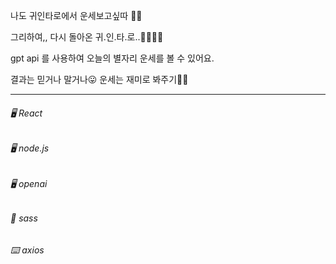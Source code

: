 나도 귀인타로에서 운세보고싶따 🫠✨

그리하여,, 다시 돌아온 귀.인.타.로..🐻👂🏻🔮

gpt api 를 사용하여 오늘의 별자리 운세를 볼 수 있어요.

결과는 믿거나 말거나😛 운세는 재미로 봐주기🙋‍♀️

---

###### 🖥️ React
###### 🖥️ node.js
###### 🖥️ openai
###### 🎨 sass
###### ⌨️ axios
